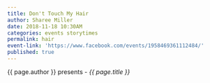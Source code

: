 ```yaml
---
title: Don't Touch My Hair
author: Sharee Miller
date: 2018-11-18 10:30AM
categories: events storytimes
permalink: hair
event-link: 'https://www.facebook.com/events/1958469361112484/'
published: true
---
```

{{ page.author }} presents - *{{ page.title }}*
